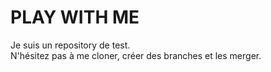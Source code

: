# PLAY WITH ME

Je suis un repository de test.  
N'hésitez pas à me cloner, créer des branches et les merger.
